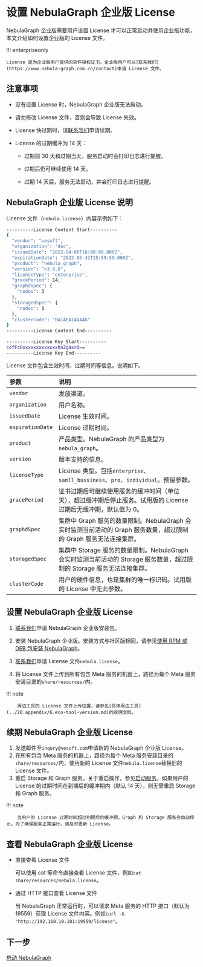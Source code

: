 # 设置 NebulaGraph 企业版 License

NebulaGraph 企业版需要用户设置 License 才可以正常启动并使用企业版功能，本文介绍如何设置企业版的 License 文件。

!!! enterpriseonly

    License 是为企业版用户提供的软件授权证书，企业版用户可以[联系我们](https://www.nebula-graph.com.cn/contact)申请 License 文件。

## 注意事项

- 没有设置 License 时，NebulaGraph 企业版无法启动。

- 请勿修改 License 文件，否则会导致 License 失效。

- License 快过期时，请[联系我们](https://www.nebula-graph.com.cn/contact)申请续期。

- License 的过期缓冲为 14 天：

  - 过期前 30 天和过期当天，服务启动时会打印日志进行提醒。

  - 过期后仍可继续使用 14 天。

  - 过期 14 天后，服务无法启动，并会打印日志进行提醒。

## NebulaGraph 企业版 License 说明

License 文件（`nebula.license`）内容示例如下：

```bash
----------License Content Start----------
{
  "vendor": "vesoft",
  "organization": "doc",
  "issuedDate": "2022-04-06T16:00:00.000Z",
  "expirationDate": "2022-05-31T15:59:59.000Z",
  "product": "nebula_graph",
  "version": ">3.0.0",
  "licenseType": "enterprise",
  "gracePeriod": 14,
  "graphdSpec": {
    "nodes": 3
  },
  "storagedSpec": {
    "nodes": 3
  },
  "clusterCode": "BAIAEAiAQAAG"
}
----------License Content End----------

----------License Key Start----------
cofFcOxxxxxxxxxxxxxhnZgaxrQ==
----------License Key End----------
```

License 文件包含生效时间、过期时间等信息。说明如下。

|参数|说明|
|:---|:---|
|`vendor`| 发放渠道。|
|`organization`| 用户名称。|
|`issuedDate`| License 生效时间。|
|`expirationDate`| License 过期时间。|
|`product`| 产品类型。NebulaGraph 的产品类型为`nebula_graph`。|
|`version`| 版本支持的信息。|
|`licenseType`| License 类型。包括`enterprise`、`samll_bussiness`、`pro`、`individual`。预留参数。|
|`gracePeriod`| 证书过期后可继续使用服务的缓冲时间（单位天），超过缓冲期后停止服务。试用版的 License 过期后无缓冲期，默认值为 0。 |
|`graphdSpec`| 集群中 Graph 服务的数量限制。NebulaGraph 会实时监测当前活动的 Graph 服务数量，超过限制的 Graph 服务无法连接集群。|
|`storagedSpec`| 集群中 Storage 服务的数量限制。NebulaGraph 会实时监测当前活动的 Storage 服务数量，超过限制的 Storage 服务无法连接集群。|
|`clusterCode`| 用户的硬件信息，也是集群的唯一标识码。试用版的 License 中无此参数。 |

## 设置 NebulaGraph 企业版 License

1. [联系我们](https://www.nebula-graph.com.cn/contact)申请 NebulaGraph 企业版安装包。

2. 安装 NebulaGraph 企业版。安装方式与社区版相同，请参见[使用 RPM 或 DEB 包安装 NebulaGraph](2.compile-and-install-nebula-graph/2.install-nebula-graph-by-rpm-or-deb.md)。

3. [联系我们](https://www.nebula-graph.com.cn/contact)申请 License 文件`nebula.license`。

4. 将 License 文件上传到所有包含 Meta 服务的机器上，路径为每个 Meta 服务安装目录的`share/resources/`内。

  !!! note

        周边工具的 License 文件上传位置，请参见[具体周边工具](../20.appendix/6.eco-tool-version.md)的说明文档。

## 续期 NebulaGraph 企业版 License

1. 发送邮件至`inqury@vesoft.com`申请新的 NebulaGraph 企业版 License。
2. 在所有包含 Meta 服务的机器上，路径为每个 Meta 服务安装目录的`share/resources/`内，使用新的 License 文件`nebula.license`替换旧的 License 文件。
3. 重启 Storage 和 Graph 服务。关于重启操作，参见[启动服务](manage-service.md)。如果用户的 License 的过期时间在到期后的缓冲期内（默认 14 天），则无需重启 Storage 和 Graph 服务。

  !!! note

        当用户的 License 过期时间超过到期后的缓冲期，Graph 和 Storage 服务会自动停止。为了确保服务正常运行，请及时更新 License。

## 查看 NebulaGraph 企业版 License

- 直接查看 License 文件

  可以使用 cat 等命令直接查看 License 文件，例如`cat share/resources/nebula.license`。

- 通过 HTTP 接口查看 License 文件

  当 NebulaGraph 正常运行时，可以请求 Meta 服务的 HTTP 接口（默认为19559）获取 License 文件内容。例如`curl -G "http://192.168.10.101:19559/license"`。

## 下一步

[启动 NebulaGraph](manage-service.md)
